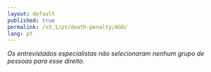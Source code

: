 ```yaml
---
layout: default
published: true
permalink: /v3_1/pt/death-penalty/AGO/
lang: pt
---
```


_Os entrevistados especialistas não selecionaram nenhum grupo de pessoas para esse direito._
